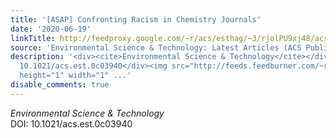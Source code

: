 ```yaml
---
title: '[ASAP] Confronting Racism in Chemistry Journals'
date: '2020-06-19'
linkTitle: http://feedproxy.google.com/~r/acs/esthag/~3/rjolPU9xj48/acs.est.0c03940
source: 'Environmental Science & Technology: Latest Articles (ACS Publications)'
description: '<div><cite>Environmental Science & Technology</cite></div><div>DOI:
  10.1021/acs.est.0c03940</div><img src="http://feeds.feedburner.com/~r/acs/esthag/~4/rjolPU9xj48"
  height="1" width="1" ...'
disable_comments: true
---
```

<div><cite>Environmental Science & Technology</cite></div><div>DOI: 10.1021/acs.est.0c03940</div><img src="http://feeds.feedburner.com/~r/acs/esthag/~4/rjolPU9xj48" height="1" width="1" ...